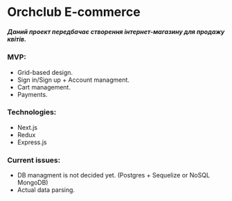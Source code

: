 # Orchclub E-commerce

##### Даний проект передбачає створення інтернет-магазину для продажу квітів. 

### MVP:
  - Grid-based design.
  - Sign in/Sign up + Account managment.
  - Cart management.
  - Payments.
  
### Technologies:
  - Next.js
  - Redux
  - Express.js
  
### Current issues:
  - DB managment is not decided yet. (Postgres + Sequelize or NoSQL MongoDB)
  - Actual data parsing.
  
